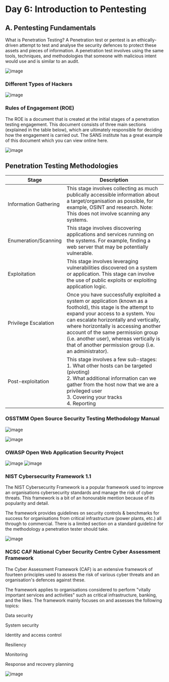 # Day 6:   Introduction to Pentesting
## A. Pentesting Fundamentals

What is Penetration Testing?
A Penetration test or pentest is an ethically-driven attempt to test and analyse the security defences to protect these assets and pieces of information. A penetration test involves using the same tools, techniques, and methodologies that someone with malicious intent would use and is similar to an audit.

![image](https://github.com/jerrinmg/30day/assets/166682032/6c162859-0835-4c5a-94d0-4590c2bcd1a7)




### Different Types of Hackers
![image](https://github.com/jerrinmg/30day/assets/166682032/14625184-6e29-4a25-8ae7-d7f018587e3c)

### Rules of Engagement (ROE)
The ROE is a document that is created at the initial stages of a penetration testing engagement. This document consists of three main sections (explained in the table below), which are ultimately responsible for deciding how the engagement is carried out. The SANS institute has a great example of this document which you can view online here.

![image](https://github.com/jerrinmg/30day/assets/166682032/73a15b34-3e4e-465f-b6d4-b923ca106f31)



## Penetration Testing Methodologies


| Stage | Description |
| --- | --- |
| Information Gathering | This stage involves collecting as much publically accessible information about a target/organisation as possible, for example, OSINT and research. Note: This does not involve scanning any systems. |
| Enumeration/Scanning | This stage involves discovering applications and services running on the systems. For example, finding a web server that may be potentially vulnerable. |
| Exploitation | This stage involves leveraging vulnerabilities discovered on a system or application. This stage can involve the use of public exploits or exploiting application logic. |
| Privilege Escalation | Once you have successfully exploited a system or application (known as a foothold), this stage is the attempt to expand your access to a system. You can escalate horizontally and vertically, where horizontally is accessing another account of the same permission group (i.e. another user), whereas vertically is that of another permission group (i.e. an administrator). |
| Post-exploitation | This stage involves a few sub-stages:<br>1. What other hosts can be targeted (pivoting)<br>2. What additional information can we gather from the host now that we are a privileged user<br>3. Covering your tracks<br>4. Reporting |



### OSSTMM Open Source Security Testing Methodology Manual 
![image](https://github.com/jerrinmg/30day/assets/166682032/84c9e36b-b265-4b5d-aace-df8b9d6ad95d)

![image](https://github.com/jerrinmg/30day/assets/166682032/515f5380-972a-4dd7-b391-5a4c5c100e00)

### OWASP Open Web Application Security Project

![image](https://github.com/jerrinmg/30day/assets/166682032/515f5380-972a-4dd7-b391-5a4c5c100e00)
![image](https://github.com/jerrinmg/30day/assets/166682032/6edb4285-3376-4ad6-a470-4481d1c8b3c5)

### NIST Cybersecurity Framework 1.1
The NIST Cybersecurity Framework is a popular framework used to improve an organisations cybersecurity standards and manage the risk of cyber threats. This framework is a bit of an honourable mention because of its popularity and detail.

The framework provides guidelines on security controls & benchmarks for success for organisations from critical infrastructure (power plants, etc.) all through to commercial.  There is a limited section on a standard guideline for the methodology a penetration tester should take.


![image](https://github.com/jerrinmg/30day/assets/166682032/55fafc8a-9749-4997-a31c-22a01ec445da)

### NCSC CAF National Cyber Security Centre  Cyber Assessment Framework 
The Cyber Assessment Framework (CAF) is an extensive framework of fourteen principles used to assess the risk of various cyber threats and an organisation's defences against these.



The framework applies to organisations considered to perform "vitally important services and activities" such as critical infrastructure, banking, and the likes. The framework mainly focuses on and assesses the following topics:

Data security

System security

Identity and access control

Resiliency

Monitoring

Response and recovery planning


![image](https://github.com/jerrinmg/30day/assets/166682032/8c3aaa2b-4add-4f8c-8b6b-1db86cc3066a)


